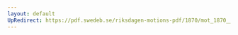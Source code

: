 ```yaml
---
layout: default
UpRedirect: https://pdf.swedeb.se/riksdagen-motions-pdf/1870/mot_1870__ak__00022/mot_1870__ak__00022_002.pdf
---
```

